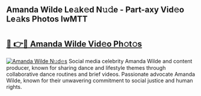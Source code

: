 ## Amanda Wilde Le𝚊k𝚎d N𝚞𝚍e - Part-axy Vid𝚎o Le𝚊ks Photos IwMTT

# <h2><a href="http://fbfiqt.evod.top/?m=Amanda+Wilde">🔗 👉🔴 Amanda Wilde Vid𝚎o Ph𝚘t𝚘s</a></h2>

[![Amanda Wilde N𝚞d𝚎s](https://i.imgur.com/8V9OHl7.gif)](http://fbfiqt.evod.top/?m=Amanda+Wilde)
Social media celebrity Amanda Wilde and content producer, known for sharing dance and lifestyle themes through collaborative dance routines and brief videos. Passionate advocate Amanda Wilde, known for their unwavering commitment to social justice and human rights. 
